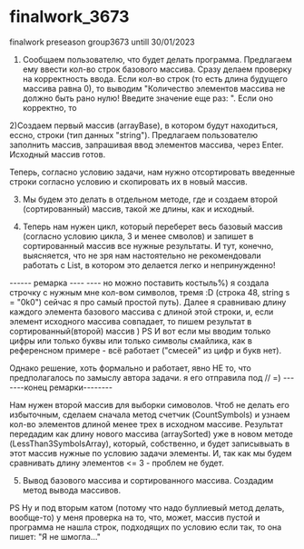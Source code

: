 # finalwork_3673
finalwork preseason group3673 untill 30/01/2023


1) Сообщаем пользователю, что будет делать программа. 
Предлагаем ему ввести кол-во строк базового массива.
Сразу делаем проверку на корректность ввода. 
Если кол-во строк (то есть длина будущего массива равна 0), то выводим "Количество элементов массива не должно быть рано нулю! Введите значение еще раз: ".
Если оно корректно, то

2)Создаем первый массив (arrayBase), в котором будут находиться, ессно, строки (тип данных "string").
Предлагаем пользователю заполнить массив, запрашивая ввод элементов массива, через Enter.
Исходный массив готов.

Теперь, согласно условию задачи, нам нужно отсортировать введенные строки согласно условию и скопировать их в новый массив.

3) Мы будем это делать в отдельном методе, где и создаем второй (сортированный) массив, такой же длины, как и исходный.

4) Теперь нам нужен цикл, который переберет весь базовый массив (согласно условию цикла, 3 и менее смволов) и запишет в сортированный массив все нужные результаты. 
И тут, конечно, выясняется, что не зря нам настоятельно не рекомендовали работать с List, в котором это делается легко и непринужденно!

------ ремарка ---- ----
но можно поставить костыль%) 
я создала строчку с нужным мне кол-вом символов, тремя  :D  (строка 48, string s = "0k0") сейчас я про самый простой путь).
Далее я сравниваю длину каждого элемента базового массива с длиной этой строки, и, если элемент исходного массива совпадает, то пишем результат в сортированный(второй) массив )
PS И вот если мы вводим только цифры или только буквы или только символы смайлика, как в референсном примере - всё работает ("смесей" из цифр и букв нет).
  
  Однако решение, хоть формально и работает, явно  НЕ то, что предполагалось по замыслу автора задачи.
  я его отправила под // =)
-------конец ремарки--------

Нам нужен второй массив для выборки симоволов. Чтоб не делать его избыточным, сделаем сначала метод счетчик (CountSymbols)
и узнаем кол-во элементов длиной менее трех в исходном массиве.
Результат передадим как длину нового массива (arraySorted) уже в новом методе (LessThan3SymbolsArray), который, собственно, и будет записывыать в этот массив нужные по условию задачи элементы. И, так как мы будем сравнивать длину элементов <= 3 - проблем не будет.


5) Вывод базового массива и сортированного массива. Создадим метод вывода массивов.

PS Ну и под вторым катом (потому что надо буллиевый метод делать, вообще-то) у меня проверка на то, что, может, массив пустой и программа не нашла строк, подходящих по условию если так, то она пишет: "Я не шмогла..."

